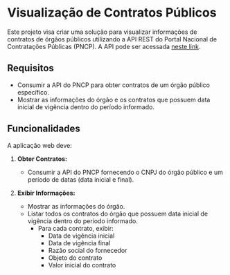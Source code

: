 # Visualização de Contratos Públicos

Este projeto visa criar uma solução para visualizar informações de contratos de órgãos públicos utilizando a API REST do Portal Nacional de Contratações Públicas (PNCP). A API pode ser acessada [neste link](https://pncp.gov.br/api/consulta/swagger-ui/index.html).

## Requisitos

- Consumir a API do PNCP para obter contratos de um órgão público específico.
- Mostrar as informações do órgão e os contratos que possuem data inicial de vigência dentro do período informado.

## Funcionalidades

A aplicação web deve:

1. **Obter Contratos:**
   - Consumir a API do PNCP fornecendo o CNPJ do órgão público e um período de datas (data inicial e final).
   
2. **Exibir Informações:**
   - Mostrar as informações do órgão.
   - Listar todos os contratos do órgão que possuem data inicial de vigência dentro do período informado.
     - Para cada contrato, exibir:
       - Data de vigência inicial
       - Data de vigência final
       - Razão social do fornecedor
       - Objeto do contrato
       - Valor inicial do contrato